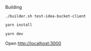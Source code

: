 Building

`./builder.sh test-idea-bucket-client`

```bash
yarn install
```

```bash
yarn dev
```

Open [http://localhost:3000](http://localhost:3000) 
